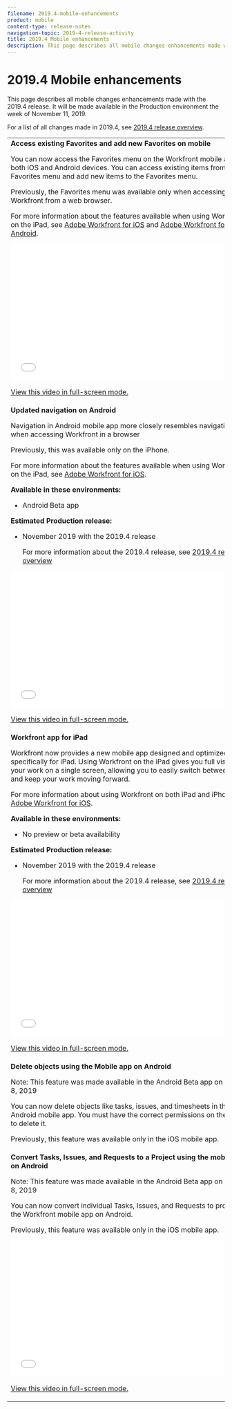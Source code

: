 ```yaml
---
filename: 2019.4-mobile-enhancements
product: mobile
content-type: release-notes
navigation-topic: 2019-4-release-activity
title: 2019.4 Mobile enhancements
description: This page describes all mobile changes enhancements made with the 2019.4 release. It will be made available in the Production environment the week of November 11, 2019.
---
```


# 2019.4 Mobile enhancements

This page describes all mobile changes enhancements made with the 2019.4 release. It will be made available in the Production environment the week of November 11, 2019.

For a list of all changes made in 2019.4, see [2019.4 release overview](../../../../product-announcements/product-releases/quarterly-release-archive/2019.4-release-activity/2019.4-release-activity-overview.md).

<table> 
 <col> 
 <tbody> 
  <tr> 
   <td><strong>Access existing Favorites and add new Favorites on mobile</strong> <p>You can now access the Favorites menu on the Workfront mobile app on both iOS and Android devices. You can access existing items from the Favorites menu and add new items to the Favorites menu.</p> <p>Previously, the Favorites menu was available only when accessing Workfront from a web browser.</p> <p>For more information about the features available when using Workfront on the iPad, see <a href="../../../../workfront-basics/mobile-apps/using-the-workfront-mobile-app/workfront-for-ios.md" class="MCXref xref" xrefformat="{para}">Adobe Workfront for iOS</a> and <a href="../../../../workfront-basics/mobile-apps/using-the-workfront-mobile-app/workfront-for-android.md" class="MCXref xref" xrefformat="{para}">Adobe Workfront for Android</a>.</p> <p><iframe class="vimeo-player_0" src="assets/368288121?" frameborder="0" allowfullscreen="1" width="560px" height="315px"></iframe> </p> <p><a href="https://vimeo.com/368288121/39d7c3aea6" target="_blank">View this video in full-screen mode.</a> </p> </td> 
  </tr> 
  <tr> 
   <td><strong>Updated navigation on Android</strong> <p>Navigation in Android mobile app more closely resembles navigation when accessing Workfront in a browser</p> <p>Previously, this was available only on the iPhone.</p> <p>For more information about the features available when using Workfront on the iPad, see <a href="../../../../workfront-basics/mobile-apps/using-the-workfront-mobile-app/workfront-for-ios.md" class="MCXref xref" xrefformat="{para}">Adobe Workfront for iOS</a>.</p> 
    <div class="workfront_plans"> 
     <p><strong>Available in these environments:</strong> </p> 
     <ul> 
      <li>Android Beta app</li> 
     </ul> 
     <p><strong>Estimated Production release:</strong> </p> 
     <ul> 
      <li> <p>November 2019 with the 2019.4 release</p> <p>For more information about the 2019.4 release, see <a href="../../../../product-announcements/product-releases/quarterly-release-archive/2019.4-release-activity/2019.4-release-activity-overview.md" class="MCXref xref" xrefformat="{para}">2019.4 release overview</a></p> </li> 
     </ul> 
    </div> <p><iframe class="vimeo-player_0" src="assets/365346737?" frameborder="0" allowfullscreen="1" width="560px" height="315px"></iframe> </p> <p><a href="https://vimeo.com/365346737/5bd7c8c883" target="_blank">View this video in full-screen mode.</a> </p> </td> 
  </tr> 
  <tr> 
   <td><strong>Workfront app for iPad</strong> <p>Workfront now provides a new mobile app designed and optimized specifically for iPad. Using Workfront on the iPad gives you full visibility to your work on a single screen, allowing you to easily switch between tasks and keep your work moving forward.</p> <p>For more information about using Workfront on both iPad and iPhone, see <a href="../../../../workfront-basics/mobile-apps/using-the-workfront-mobile-app/workfront-for-ios.md" class="MCXref xref" xrefformat="{para}">Adobe Workfront for iOS</a>.</p> 
    <div class="workfront_plans"> 
     <p><strong>Available in these environments:</strong> </p> 
     <ul> 
      <li>No preview or beta availability</li> 
     </ul> 
     <p><strong>Estimated Production release:</strong> </p> 
     <ul> 
      <li> <p>November 2019 with the 2019.4 release</p> <p>For more information about the 2019.4 release, see <a href="../../../../product-announcements/product-releases/quarterly-release-archive/2019.4-release-activity/2019.4-release-activity-overview.md" class="MCXref xref" xrefformat="{para}">2019.4 release overview</a></p> </li> 
     </ul> 
    </div> <p><iframe class="vimeo-player_0" src="assets/370415400?" frameborder="0" allowfullscreen="1" width="560px" height="315px"></iframe> </p> <p><a href="https://vimeo.com/370415400/aff06aa7d8" target="_blank">View this video in full-screen mode.</a> </p> </td> 
  </tr> 
  <tr> 
   <td> 
    <div> 
     <strong>Delete objects using the Mobile app on Android</strong> 
     <p>Note: This feature was made available in the Android Beta app on October 8, 2019</p> 
     <p>You can now delete objects like tasks, issues, and timesheets in the Android mobile app. You must have the correct permissions on the object to delete it.</p> 
     <p>Previously, this feature was available only in the iOS mobile app.</p> 
    </div> </td> 
  </tr> 
  <tr> 
   <td><strong>Convert Tasks, Issues, and Requests to a Project using the mobile app on Android</strong> <p>Note: This feature was made available in the Android Beta app on October 8, 2019</p> <p>You can now convert individual Tasks, Issues, and Requests to projects in the Workfront mobile app on Android.</p> <p>Previously, this feature was available only in the iOS mobile app.</p> <p><iframe class="vimeo-player_0" src="assets/355155531?" frameborder="0" allowfullscreen="1" width="560px" height="315px"></iframe> </p> <p><a href="https://vimeo.com/355155531/54e7f3db03" target="_blank">View this video in full-screen mode.</a> </p> </td> 
  </tr> 
 </tbody> 
</table>

